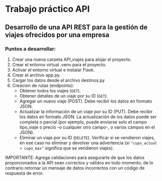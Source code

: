 # Trabajo práctico API

## Desarrollo de una API REST para la gestión de viajes ofrecidos por una empresa

### Puntos a desarrollar:

1. Crear una nueva carpeta API_viajes para alojar el proyecto.
2. Crear el entorno virtual .venv para el proyecto.
3. Activar el entorno virtual e instalar Flask.
4. Crear el archivo app.py.
5. Cargar los datos desde el archivo destinos.py
6. Creación de rutas (endpoints):
    * Obtener todos los viajes (```GET```).
    * Obtener detalles de un viaje por su ID (```GET```).
    * Agregar un nuevo viaje (POST). Debe recibir los datos en formato JSON.
    * Actualizar la información de un viaje por su ID (PUT). Debe recibir los datos en formato JSON. La actualización de los datos puede ser completa o parcial (por ejemplo, puede enviarse solo el campo tipo_viaje o precio -o cualquier otro campo-, o varios campos en el JSON).
    * Eliminar un viaje por su ID (```DELETE```). Verificar si se vendieron viajes, en ese caso no eliminar y devolver una advertencia (si ```"cupo_actual < cupo_max"``` significa que se vendieron viajes).

IMPORTANTE: Agrega validaciones para asegurarte de que los datos proporcionados a la API sean correctos y válidos en todo momento, de lo contrario retornar un mensaje de datos incorrectos con un código de respuesta de error.